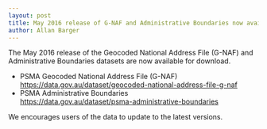 ```yaml
---
layout: post
title: May 2016 release of G-NAF and Administrative Boundaries now available
author: Allan Barger
---
```


<p>The May 2016 release of the Geocoded National Address File (G-NAF) and Administrative Boundaries datasets are now available for download.</p>
<ul>
<li>PSMA Geocoded National Address File (G-NAF)&nbsp;<br><a href="https://data.gov.au/dataset/geocoded-national-address-file-g-naf">&#8203;https://data.gov.au/dataset/geocoded-national-address-file-g-naf</a></li>
<li>PSMA Administrative Boundaries<br><a href="https://data.gov.au/dataset/psma-administrative-boundaries">https://data.gov.au/dataset/psma-administrative-boundaries</a></li>
</ul>
<p>We encourages users of the data to update to the latest versions.</p>

